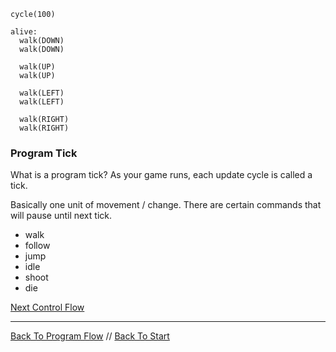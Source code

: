 ```load-basic
cycle(100)

alive:
  walk(DOWN)
  walk(DOWN)

  walk(UP)
  walk(UP)
  
  walk(LEFT)
  walk(LEFT)
  
  walk(RIGHT)
  walk(RIGHT)
```

### Program Tick

What is a program tick? As your game runs, each update cycle is called a tick.

Basically one unit of movement / change. There are certain commands that will pause until next tick.

* walk
* follow
* jump
* idle
* shoot
* die

[Next Control Flow](control-flow.md)

---

[Back To Program Flow](program-flow.md) //
[Back To Start](start.md)
